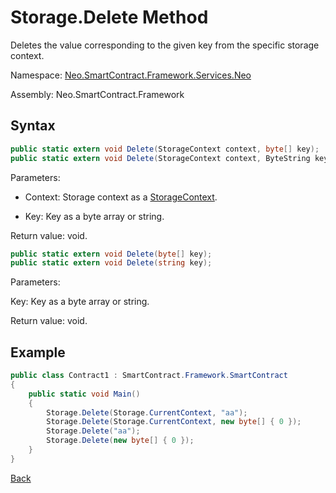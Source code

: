 # Storage.Delete Method

Deletes the value corresponding to the given key from the specific storage context.

Namespace: [Neo.SmartContract.Framework.Services.Neo](../../neo.md)

Assembly: Neo.SmartContract.Framework

## Syntax

```c#
public static extern void Delete(StorageContext context, byte[] key);
public static extern void Delete(StorageContext context, ByteString key);
```

Parameters:

- Context: Storage context as a [StorageContext](../StorageContext.md).

- Key: Key as a byte array or string.


Return value: void.

```c#
public static extern void Delete(byte[] key);
public static extern void Delete(string key);
```

Parameters:

Key: Key as a byte array or string.

Return value: void.

## Example

```c#
public class Contract1 : SmartContract.Framework.SmartContract
{
    public static void Main()
    {
        Storage.Delete(Storage.CurrentContext, "aa");
        Storage.Delete(Storage.CurrentContext, new byte[] { 0 });
        Storage.Delete("aa");
        Storage.Delete(new byte[] { 0 });
    }
}
```



[Back](../Storage.md)

